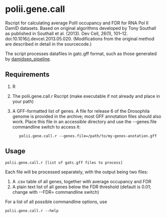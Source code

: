 # polii.gene.call

Rscript for calculating average PolII occupancy and FDR for RNA Pol II DamID datasets.  Based on original algorithms developed by Tony Southall as published in Southall et al. (2013). Dev Cell, 26(1), 101–12. doi:10.1016/j.devcel.2013.05.020.  (Modifications from the original method are described in detail in the sourcecode.)

The script processes datafiles in gatc.gff format, such as those generated by [damidseq_pipeline](https://owenjm.github.io/damidseq_pipeline).

## Requirements

  1. R
  2. The polii.gene.call.r Rscript (make executable if not already and place in your path)
  3. A GFF-formatted list of genes.  A file for release 6 of the Drosophila genome is provided in the archive; most GFF annotation files should also work.  Place this file in an accessible directory and use the --genes.file commandline switch to access it:

			polii.gene.call.r --genes.file=/path/to/my-genes-anotation.gff

## Usage

    polii.gene.call.r [list of gatc.gff files to process]
  
Each file will be processed separately, with the output being two files:

  1. A .csv table of all genes, together with average occupancy and FDR
  2. A plain text list of all genes below the FDR threshold (default is 0.01; change with --FDR= commandline switch)

For a list of all possible commandline options, use

    polii.gene.call.r --help
